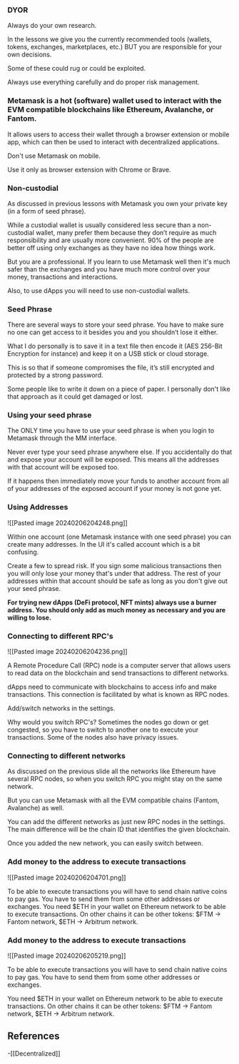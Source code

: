 
### DYOR

Always do your own research.

In the lessons we give you the currently recommended tools (wallets, tokens, exchanges,  marketplaces, etc.) BUT you are responsible for your own decisions.

Some of these could rug or could be exploited.

Always use everything carefully and do proper risk management.


### **Metamask is a hot (software) wallet used to interact with the EVM compatible blockchains like Ethereum, Avalanche, or Fantom.**

It allows users to access their wallet through a browser extension or mobile app, which can then be used to interact with decentralized applications.

Don't use Metamask on mobile.

Use it only as browser extension with Chrome or Brave.


### **Non-custodial**

As discussed in previous lessons with Metamask you own your private key (in a form of seed phrase).

While a custodial wallet is usually considered less secure than a non-custodial wallet, many prefer them because they don’t require as much responsibility and are usually more convenient. 90% of the people are better off using only exchanges as they have no idea how things work.

But you are a professional. If you learn to use Metamask well then it's much safer than the exchanges and you have much more control over your money, transactions and interactions.

Also, to use dApps you will need to use non-custodial wallets.


### Seed Phrase

There are several ways to store your seed phrase. You have to make sure no one can get access to it besides you and you shouldn’t lose it either.

What I do personally is to save it in a text file then encode it (AES 256-Bit Encryption for instance) and keep it on a USB stick or cloud storage.

This is so that if someone compromises the file, it’s still encrypted and protected by a strong password.

Some people like to write it down on a piece of paper. I personally don't like that approach as it could get damaged or lost.


### **Using your seed phrase**

The ONLY time you have to use your seed phrase is when you login to Metamask through the MM interface.

Never ever type your seed phrase anywhere else. If you accidentally do that and expose your account will be exposed. This means all the addresses with that account will be exposed too.

If it happens then immediately move your funds to another account from all of your addresses of the exposed account if your money is not gone yet.



### Using Addresses

![[Pasted image 20240206204248.png]]

Within one account (one Metamask instance with one seed phrase) you can create many addresses. In the UI it's called account which is a bit confusing.

Create a few to spread risk. If you sign some malicious transactions then you will only lose your money that's under that address. The rest of your addresses within that account should be safe as long as you don't give out your seed phrase.

**For trying new dApps (DeFi protocol, NFT mints) always use a burner address. You should only add as much money as necessary and you are willing to lose.** 



### **Connecting to different RPC's**

![[Pasted image 20240206204236.png]]

A Remote Procedure Call (RPC) node is a computer server that allows users to read data on the blockchain and send transactions to different networks.

dApps need to communicate with blockchains to access info and make transactions. This connection is facilitated by what is known as RPC nodes.

Add/switch networks in the settings.

Why would you switch RPC's? Sometimes the nodes go down or get congested, so you have to switch to another one to execute your transactions. Some of the nodes also have privacy issues.


### **Connecting to different networks**

As discussed on the previous slide all the networks like Ethereum have several RPC nodes, so when you switch RPC you might stay on the same network.

But you can use Metamask with all the EVM compatible chains (Fantom, Avalanche) as well.

You can add the different networks as just new RPC nodes in the settings. The main difference will be the chain ID that identifies the given blockchain.

Once you added the new network, you can easily switch between.


### **Add money to the address to execute transactions**


![[Pasted image 20240206204701.png]]

To be able to execute transactions you will have to send chain native coins to pay gas. You have to send them from some other addresses or exchanges. You need $ETH in your wallet on Ethereum network to be able to execute transactions. On other chains it can be other tokens: $FTM -> Fantom network, $ETH -> Arbitrum network.

### **Add money to the address to execute transactions**

![[Pasted image 20240206205219.png]]

To be able to execute transactions you will have to send chain native coins to pay gas. You have to send them from some other addresses or exchanges.

You need $ETH in your wallet on Ethereum network to be able to execute transactions. On other chains it can be other tokens: $FTM -> Fantom network,
$ETH -> Arbitrum network.

## References
<!-- Links to pages not referenced in the content -->
-[[Decentralized]]
